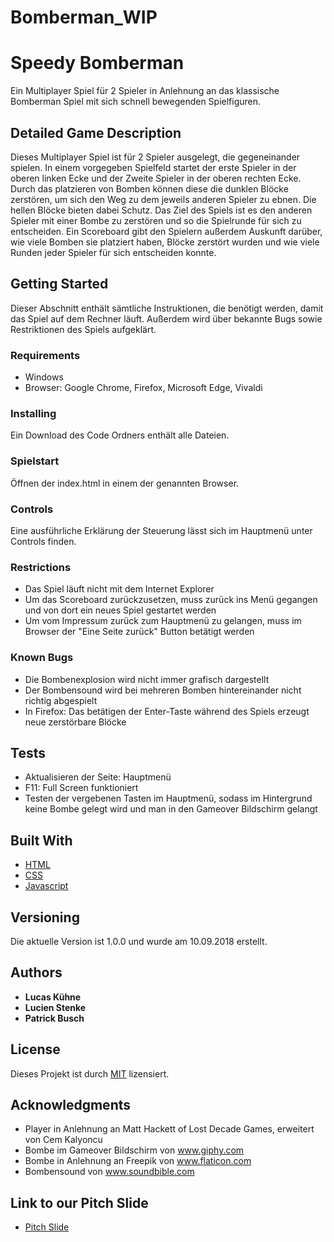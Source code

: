 # Bomberman_WIP
# Speedy Bomberman

Ein Multiplayer Spiel für 2 Spieler in Anlehnung an das klassische Bomberman Spiel mit sich schnell bewegenden Spielfiguren.

## Detailed Game Description

Dieses Multiplayer Spiel ist für 2 Spieler ausgelegt, die gegeneinander spielen. In einem vorgegeben Spielfeld startet der erste Spieler in der oberen linken Ecke und der Zweite Spieler in der oberen rechten Ecke. Durch das platzieren von Bomben können diese die dunklen Blöcke zerstören, um sich den Weg zu dem jeweils anderen Spieler zu ebnen. Die hellen Blöcke bieten dabei Schutz. Das Ziel des Spiels ist es den anderen Spieler mit einer Bombe zu zerstören und so die Spielrunde für sich zu entscheiden. Ein Scoreboard gibt den Spielern außerdem Auskunft darüber, wie viele Bomben sie platziert haben, Blöcke zerstört wurden und wie viele Runden jeder Spieler für sich entscheiden konnte. 

## Getting Started

Dieser Abschnitt enthält sämtliche Instruktionen, die benötigt werden, damit das Spiel auf dem Rechner läuft. Außerdem wird über bekannte Bugs sowie Restriktionen des Spiels aufgeklärt.

### Requirements

* Windows
* Browser: Google Chrome, Firefox, Microsoft Edge, Vivaldi

### Installing

Ein Download des Code Ordners enthält alle Dateien.

### Spielstart

Öffnen der index.html in einem der genannten Browser.

### Controls

Eine ausführliche Erklärung der Steuerung lässt sich im Hauptmenü unter Controls finden.

### Restrictions

* Das Spiel läuft nicht mit dem Internet Explorer
* Um das Scoreboard zurückzusetzen, muss zurück ins Menü gegangen und von dort ein neues Spiel gestartet werden
* Um vom Impressum zurück zum Hauptmenü zu gelangen, muss im Browser der "Eine Seite zurück" Button betätigt werden

### Known Bugs

* Die Bombenexplosion wird nicht immer grafisch dargestellt
* Der Bombensound wird bei mehreren Bomben hintereinander nicht richtig abgespielt
* In Firefox: Das betätigen der Enter-Taste während des Spiels erzeugt neue zerstörbare Blöcke

## Tests

* Aktualisieren der Seite: Hauptmenü
* F11: Full Screen funktioniert
* Testen der vergebenen Tasten im Hauptmenü, sodass im Hintergrund keine Bombe gelegt wird und man in den Gameover Bildschirm gelangt

## Built With

* [HTML](https://html.com/)
* [CSS](https://www.w3schools.com/css/)
* [Javascript](https://www.javascript.com/)

## Versioning

Die aktuelle Version ist 1.0.0 und wurde am 10.09.2018 erstellt.

## Authors

* **Lucas Kühne**
* **Lucien Stenke**
* **Patrick Busch**

## License

Dieses Projekt ist durch [MIT](https://github.com/Lucas199857/Bomberman_WIP/blob/master/LICENSE) lizensiert.

## Acknowledgments

* Player in Anlehnung an Matt Hackett of Lost Decade Games, erweitert von Cem Kalyoncu
* Bombe im Gameover Bildschirm von www.giphy.com
* Bombe in Anlehnung an Freepik von www.flaticon.com
* Bombensound von www.soundbible.com

## Link to our Pitch Slide

* [Pitch Slide](https://github.com/Lucas199857/Bomberman_WIP/blob/master/Pitch%20Slide%20Bomberman.pptx)

